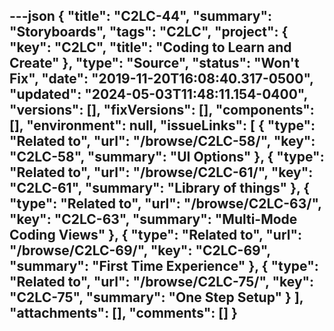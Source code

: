 ---json
{
  "title": "C2LC-44",
  "summary": "Storyboards",
  "tags": "C2LC",
  "project": {
    "key": "C2LC",
    "title": "Coding to Learn and Create"
  },
  "type": "Source",
  "status": "Won't Fix",
  "date": "2019-11-20T16:08:40.317-0500",
  "updated": "2024-05-03T11:48:11.154-0400",
  "versions": [],
  "fixVersions": [],
  "components": [],
  "environment": null,
  "issueLinks": [
    {
      "type": "Related to",
      "url": "/browse/C2LC-58/",
      "key": "C2LC-58",
      "summary": "UI Options"
    },
    {
      "type": "Related to",
      "url": "/browse/C2LC-61/",
      "key": "C2LC-61",
      "summary": "Library of things"
    },
    {
      "type": "Related to",
      "url": "/browse/C2LC-63/",
      "key": "C2LC-63",
      "summary": "Multi-Mode Coding Views"
    },
    {
      "type": "Related to",
      "url": "/browse/C2LC-69/",
      "key": "C2LC-69",
      "summary": "First Time Experience"
    },
    {
      "type": "Related to",
      "url": "/browse/C2LC-75/",
      "key": "C2LC-75",
      "summary": "One Step Setup"
    }
  ],
  "attachments": [],
  "comments": []
}
---

        